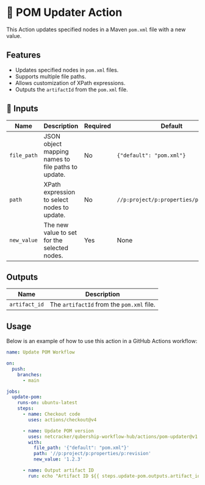 # 🚀 POM Updater Action

This Action updates specified nodes in a Maven `pom.xml` file with a new value.

## Features

- Updates specified nodes in `pom.xml` files.
- Supports multiple file paths.
- Allows customization of XPath expressions.
- Outputs the `artifactId` from the `pom.xml` file.

## 📌 Inputs

| Name        | Description                                      | Required | Default                |
| ----------- | ------------------------------------------------ | -------- | ---------------------- |
| `file_path` | JSON object mapping names to file paths to update. | No       | `{"default": "pom.xml"}` |
| `path`      | XPath expression to select nodes to update.      | No       | `//p:project/p:properties/p:revision` |
| `new_value` | The new value to set for the selected nodes.     | Yes      | None                   |

## Outputs

| Name          | Description                |
| ------------- | -------------------------- |
| `artifact_id` | The `artifactId` from the `pom.xml` file. |

## Usage

Below is an example of how to use this action in a GitHub Actions workflow:

```yaml
name: Update POM Workflow

on:
  push:
    branches:
      - main

jobs:
  update-pom:
    runs-on: ubuntu-latest
    steps:
      - name: Checkout code
        uses: actions/checkout@v4

      - name: Update POM version
        uses: netcracker/qubership-workflow-hub/actions/pom-updater@v1.0.2
        with:
          file_path: '{"default": "pom.xml"}'
          path: '//p:project/p:properties/p:revision'
          new_value: '1.2.3'

      - name: Output artifact ID
        run: echo "Artifact ID ${{ steps.update-pom.outputs.artifact_id }}"